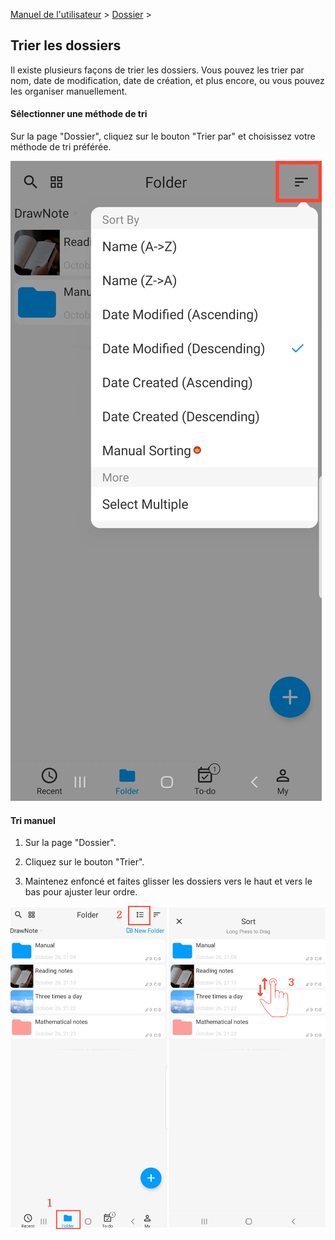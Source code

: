 [Manuel de l'utilisateur](/dragonnest/drawnote/manual/fr) > [Dossier](/dragonnest/drawnote/manual/fr/folder) >

Trier les dossiers
---
Il existe plusieurs façons de trier les dossiers. Vous pouvez les trier par nom, date de modification, date de création, et plus encore, ou vous pouvez les organiser manuellement.

#### Sélectionner une méthode de tri
Sur la page "Dossier", cliquez sur le bouton "Trier par" et choisissez votre méthode de tri préférée.

![Sélectionner une méthode de tri](imgs/sort_folders.png)

#### Tri manuel
1. Sur la page "Dossier".

2. Cliquez sur le bouton "Trier".

3. Maintenez enfoncé et faites glisser les dossiers vers le haut et vers le bas pour ajuster leur ordre.

![Tri manuel](imgs/manual_sorting1.png)